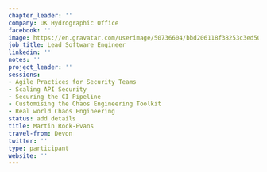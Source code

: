 ```yaml
---
chapter_leader: ''
company: UK Hydrographic Office
facebook: ''
image: https://en.gravatar.com/userimage/50736604/bbd206118f38253c3ed509aacba47106.jpg
job_title: Lead Software Engineer
linkedin: ''
notes: ''
project_leader: ''
sessions:
- Agile Practices for Security Teams
- Scaling API Security
- Securing the CI Pipeline
- Customising the Chaos Engineering Toolkit
- Real world Chaos Engineering
status: add details
title: Martin Rock-Evans
travel-from: Devon
twitter: ''
type: participant
website: ''
---
```


<!-- put more details about participant here -->